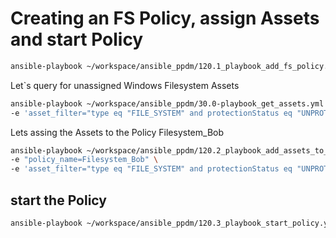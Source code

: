 # Creating an FS Policy, assign Assets and start Policy



```bash
ansible-playbook ~/workspace/ansible_ppdm/120.1_playbook_add_fs_policy.yaml -e "policy_name=Filesystem_Bob"
```

Let`s query for unassigned Windows Filesystem Assets

```bash
ansible-playbook ~/workspace/ansible_ppdm/30.0-playbook_get_assets.yml \
-e 'asset_filter="type eq "FILE_SYSTEM" and protectionStatus eq "UNPROTECTED" and operatingSystem.name eq "Windows""'
```

Lets assing the Assets to the Policy Filesystem_Bob
```bash
ansible-playbook ~/workspace/ansible_ppdm/120.2_playbook_add_assets_to_policy.yaml \
-e "policy_name=Filesystem_Bob" \
-e 'asset_filter="type eq "FILE_SYSTEM" and protectionStatus eq "UNPROTECTED" and operatingSystem.name eq "Windows""'
```

## start the Policy
```bash
ansible-playbook ~/workspace/ansible_ppdm/120.3_playbook_start_policy.yaml -e policy_type=FILE_SYSTEM -e policy_name=Filesystem_Bob
```
